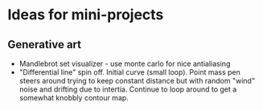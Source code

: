 # Ideas for mini-projects

## Generative art

* Mandlebrot set visualizer - use monte carlo for nice antialiasing
* "Differential line" spin off. Initial curve (small loop). Point mass pen steers around trying to keep constant distance but with random "wind" noise and drifting due to intertia. Continue to loop around to get a somewhat knobbly contour map.